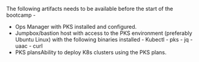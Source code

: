 
The following artifacts needs to be available before the start of the bootcamp -

 - Ops Manager with PKS installed and configured. 
 - Jumpbox/bastion host with access to the PKS environment (preferably Ubuntu Linux) with the following binaries installed 
		- Kubectl 
		- pks
		- jq
		- uaac
		- curl
 - PKS plansAbility to deploy K8s clusters using the PKS plans. 


<!--stackedit_data:
eyJoaXN0b3J5IjpbLTIxNDgwNTczMF19
-->
